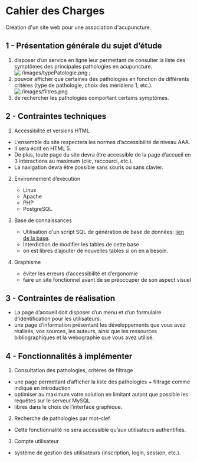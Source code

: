 # Cahier des Charges

Création d'un site web pour une association d'acupuncture.

## 1 - Présentation générale du sujet d’étude

1. disposer d’un service en ligne leur permettant de consulter la liste des symptômes des principales pathologies en acupuncture.
   ![./images/typePatologie.png](./images/typePatologie.png) ;
2. pouvoir afficher que certaines des pathologies en fonction de différents critères (type de pathologie, choix des méridiens 1, etc.).
   ![./images/filtres.png](./images/filtres.png)
3. de rechercher les pathologies comportant certains symptômes.


## 2 - Contraintes techniques

1. Accessibilité et versions HTML
 - L’ensemble du site respectera les normes d’accessibilité de niveau AAA.
 -  Il sera écrit en HTML 5.
 -  De plus, toute page du site devra être accessible de la page d’accueil en 3 interactions au maximum (clic, raccourci, etc.).
 -  La navigation devra être possible sans souris ou sans clavier.

2. Environnement d’exécution
   - Linux
   - Apache
   - PHP
   - PostgreSQL

3. Base de connaissances
   - Utilisation d'un script SQL de génération de base de données: [lien de la base](https://prod.e-campus.cpe.fr/course/view.php?id=2188#section-3).
   - Interdiction de modifier les tables de cette base
   - on est libres d’ajouter de nouvelles tables si on en a besoin.
  
4. Graphisme
   - éviter les erreurs d’accessibilité et d’ergonomie
   - faire un site fonctionnel avant de se préoccuper de son aspect visuel


## 3 - Contraintes de réalisation

 - La page d’accueil doit disposer d’un menu et d’un formulaire d’identification pour les utilisateurs.
 - une page d’information présentant les développements que vous avez réalisés, vos sources, les auteurs, ainsi que les ressources bibliographiques et la webographie que vous avez utilisé.


## 4 - Fonctionnalités à implémenter

1. Consultation des pathologies, critères de filtrage
 - une page permettant d’afficher la liste des pathologies + filtrage comme indiqué en introduction
 - optimiser au maximum votre solution en limitant autant que possible les requêtes sur le serveur MySQL
 - libres dans le choix de l’interface graphique.

2. Recherche de pathologies par mot–clef
 - Cette fonctionnalité ne sera accessible qu’aux utilisateurs authentifiés.

3. Compte utilisateur
 - système de gestion des utilisateurs (inscription, login, session, etc.). 
